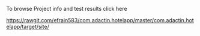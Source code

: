 To browse Project info and test results click here

https://rawgit.com/efrain583/com.adactin.hotelapp/master/com.adactin.hotelapp/target/site/